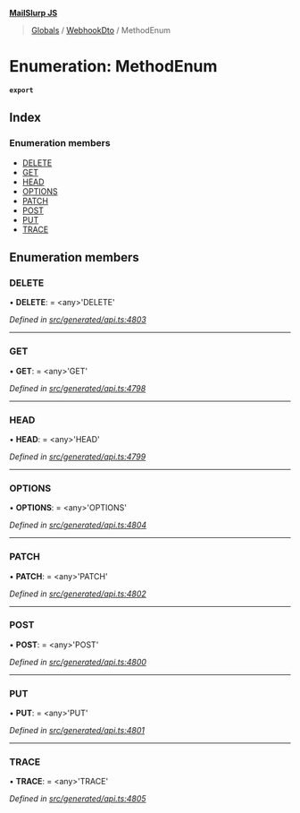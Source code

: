 **[MailSlurp JS](../README.md)**

> [Globals](../README.md) / [WebhookDto](../modules/webhookdto.md) / MethodEnum

# Enumeration: MethodEnum

**`export`** 

## Index

### Enumeration members

* [DELETE](webhookdto.methodenum.md#delete)
* [GET](webhookdto.methodenum.md#get)
* [HEAD](webhookdto.methodenum.md#head)
* [OPTIONS](webhookdto.methodenum.md#options)
* [PATCH](webhookdto.methodenum.md#patch)
* [POST](webhookdto.methodenum.md#post)
* [PUT](webhookdto.methodenum.md#put)
* [TRACE](webhookdto.methodenum.md#trace)

## Enumeration members

### DELETE

•  **DELETE**:  = \<any>'DELETE'

*Defined in [src/generated/api.ts:4803](https://github.com/mailslurp/mailslurp-client/blob/6b679b8/src/generated/api.ts#L4803)*

___

### GET

•  **GET**:  = \<any>'GET'

*Defined in [src/generated/api.ts:4798](https://github.com/mailslurp/mailslurp-client/blob/6b679b8/src/generated/api.ts#L4798)*

___

### HEAD

•  **HEAD**:  = \<any>'HEAD'

*Defined in [src/generated/api.ts:4799](https://github.com/mailslurp/mailslurp-client/blob/6b679b8/src/generated/api.ts#L4799)*

___

### OPTIONS

•  **OPTIONS**:  = \<any>'OPTIONS'

*Defined in [src/generated/api.ts:4804](https://github.com/mailslurp/mailslurp-client/blob/6b679b8/src/generated/api.ts#L4804)*

___

### PATCH

•  **PATCH**:  = \<any>'PATCH'

*Defined in [src/generated/api.ts:4802](https://github.com/mailslurp/mailslurp-client/blob/6b679b8/src/generated/api.ts#L4802)*

___

### POST

•  **POST**:  = \<any>'POST'

*Defined in [src/generated/api.ts:4800](https://github.com/mailslurp/mailslurp-client/blob/6b679b8/src/generated/api.ts#L4800)*

___

### PUT

•  **PUT**:  = \<any>'PUT'

*Defined in [src/generated/api.ts:4801](https://github.com/mailslurp/mailslurp-client/blob/6b679b8/src/generated/api.ts#L4801)*

___

### TRACE

•  **TRACE**:  = \<any>'TRACE'

*Defined in [src/generated/api.ts:4805](https://github.com/mailslurp/mailslurp-client/blob/6b679b8/src/generated/api.ts#L4805)*
